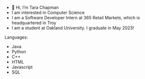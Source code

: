 - 👋 Hi, I’m Tara Chapman
- I am interested in Computer Science
- I am a Software Developer Intern at 365 Retail Markets, which is headquartered in Troy
- I am a student at Oakland University. I graduate in May 2023!

Languages:
- Java 
- Python 
- C++
- HTML
- Javascript
- SQL
